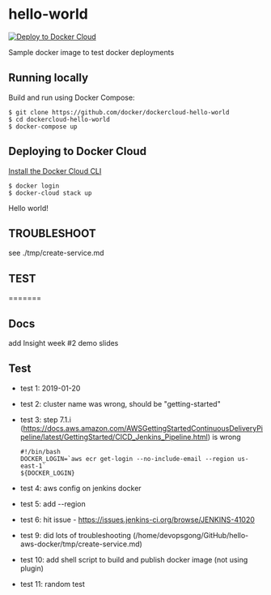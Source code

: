 hello-world
===========

[![Deploy to Docker Cloud](https://files.cloud.docker.com/images/deploy-to-dockercloud.svg)](https://cloud.docker.com/stack/deploy/)

Sample docker image to test docker deployments

## Running locally

Build and run using Docker Compose:

	$ git clone https://github.com/docker/dockercloud-hello-world
	$ cd dockercloud-hello-world
	$ docker-compose up


## Deploying to Docker Cloud

[Install the Docker Cloud CLI](https://docs.docker.com/docker-cloud/tutorials/installing-cli/)

	$ docker login
	$ docker-cloud stack up

Hello world!

## TROUBLESHOOT

see ./tmp/create-service.md

## TEST
=======
## Docs
add Insight week #2 demo slides 

## Test

* test 1: 
	2019-01-20
* test 2: 
	cluster name was wrong, should be "getting-started"
* test 3:
	step 7.1.i (https://docs.aws.amazon.com/AWSGettingStartedContinuousDeliveryPipeline/latest/GettingStarted/CICD_Jenkins_Pipeline.html) is wrong
	```
	#!/bin/bash
	DOCKER_LOGIN=`aws ecr get-login --no-include-email --region us-east-1`
	${DOCKER_LOGIN}
	```

* test 4:
	aws config on jenkins docker

* test 5:
	add --region

* test 6:
	hit issue - https://issues.jenkins-ci.org/browse/JENKINS-41020

* test 9:
	did lots of troubleshooting (/home/devopsgong/GitHub/hello-aws-docker/tmp/create-service.md)

* test 10:
	add shell script to build and publish docker image (not using plugin)

* test 11:
	random test
